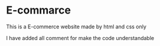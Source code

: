 # E-commarce
This is a E-commerce website made by html and css only

I have added all comment for make the code understandable

